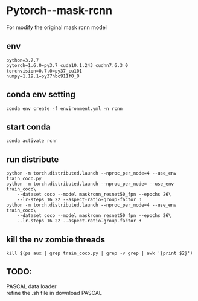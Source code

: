 # Pytorch--mask-rcnn

For modify the original mask rcnn model
## env
```
python=3.7.7
pytorch=1.6.0=py3.7_cuda10.1.243_cudnn7.6.3_0
torchvision=0.7.0=py37_cu101
numpy=1.19.1=py37hbc911f0_0
```
## conda env setting
```Shell
conda env create -f environment.yml -n rcnn
```
## start conda
```Shell
conda activate rcnn
```

## run distribute
```Shell
python -m torch.distributed.launch --nproc_per_node=4 --use_env train_coco.py
python -m torch.distributed.launch --nproc_per_node= --use_env train_coco\
    --dataset coco --model maskrcnn_resnet50_fpn --epochs 26\
    --lr-steps 16 22 --aspect-ratio-group-factor 3
python -m torch.distributed.launch --nproc_per_node=4 --use_env train_coco\
    --dataset coco --model maskrcnn_resnet50_fpn --epochs 26\
    --lr-steps 16 22 --aspect-ratio-group-factor 3
```
## kill the nv zombie threads
```Shell
kill $(ps aux | grep train_coco.py | grep -v grep | awk '{print $2}') 
```
## TODO:
PASCAL data loader <br>
refine the .sh file in download PASCAL

